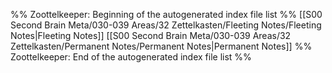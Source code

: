 %% Zoottelkeeper: Beginning of the autogenerated index file list  %%
 [[S00 Second Brain Meta/030-039 Areas/32 Zettelkasten/Fleeting Notes/Fleeting Notes|Fleeting Notes]]
 [[S00 Second Brain Meta/030-039 Areas/32 Zettelkasten/Permanent Notes/Permanent Notes|Permanent Notes]]
%% Zoottelkeeper: End of the autogenerated index file list  %%
